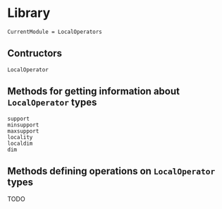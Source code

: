 # Library
```@meta
CurrentModule = LocalOperators
```
## Contructors
```@docs
LocalOperator
```

## Methods for getting information about `LocalOperator` types
```@docs
support
minsupport
maxsupport
locality
localdim
dim
```

## Methods defining operations on `LocalOperator` types

TODO
